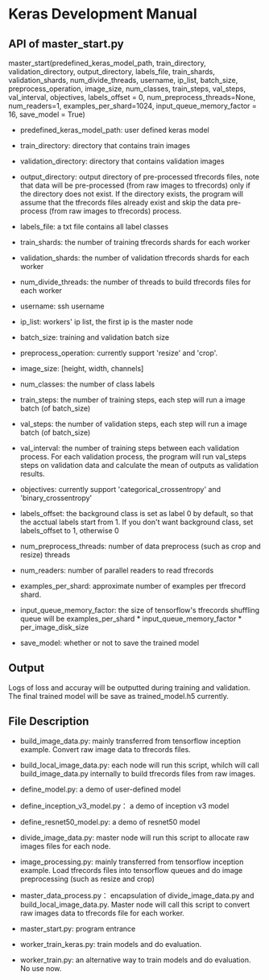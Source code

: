 # Keras Development Manual

## API of master_start.py

master_start(predefined_keras_model_path, train_directory, validation_directory, output_directory, labels_file, train_shards, validation_shards, num_divide_threads, username, ip_list, batch_size, preprocess_operation, image_size, num_classes, train_steps, val_steps, val_interval, objectives, labels_offset = 0, num_preprocess_threads=None, num_readers=1, examples_per_shard=1024, input_queue_memory_factor = 16, save_model = True)

- predefined_keras_model_path: user defined keras model

- train_directory: directory that contains train images

- validation_directory: directory that contains validation images

- output_directory: output directory of pre-processed tfrecords files, note that data will be pre-processed (from raw images to tfrecords) only if the directory does not exist. If the directory exists, the program will assume that the tfrecords files already exist and skip the data pre-process (from raw images to tfrecords) process.

- labels_file: a txt file contains all label classes

- train_shards: the number of training tfrecords shards for each worker

- validation_shards: the number of validation tfrecords shards for each worker

- num_divide_threads: the number of threads to build tfrecords files for each worker

- username: ssh username

- ip_list: workers' ip list, the first ip is the master node

- batch_size: training and validation batch size

- preprocess_operation: currently support 'resize' and 'crop'.

- image_size: [height, width, channels]

- num_classes: the number of class labels

- train_steps: the number of training steps, each step will run a image batch (of batch_size)

- val_steps: the number of validation steps, each step will run a image batch (of batch_size)

- val_interval: the number of training steps between each validation process. For each validation process, the program will run val_steps steps on validation data and calculate the mean of outputs as validation results.

- objectives: currently support 'categorical_crossentropy' and 'binary_crossentropy'

- labels_offset: the background class is set as label 0 by default, so that the acctual labels start from 1. If you don't want background class, set labels_offset to 1, otherwise 0

- num_preprocess_threads: number of data preprocess (such as crop and resize) threads

- num_readers: number of parallel readers to read tfrecords

- examples_per_shard: approximate number of examples per tfrecord shard.

- input_queue_memory_factor: the size of tensorflow's tfrecords shuffling queue will be examples_per_shard * input_queue_memory_factor * per_image_disk_size

- save_model: whether or not to save the trained model

## Output

Logs of loss and accuray will be outputted during training and validation. The final trained model will be save as trained_model.h5 currently.

## File Description

- build_image_data.py: mainly transferred from tensorflow inception example. Convert raw image data to tfrecords files.

- build_local_image_data.py: each node will run this script, whilch will call build_image_data.py internally to build tfrecords files from raw images.

- define_model.py: a demo of user-defined model

- define_inception_v3_model.py： a demo of inception v3 model

- define_resnet50_model.py: a demo of resnet50 model

- divide_image_data.py: master node will run this script to allocate raw images files for each node.

- image_processing.py: mainly transferred from tensorflow inception example. Load tfrecords files into tensorflow queues and do image preprocessing (such as resize and crop)

- master_data_process.py： encapsulation of divide_image_data.py and build_local_image_data.py. Master node will call this script to convert raw images data to tfrecords file for each worker.

- master_start.py: program entrance

- worker_train_keras.py: train models and do evaluation.

- worker_train.py: an alternative way to train models and do evaluation. No use now.

